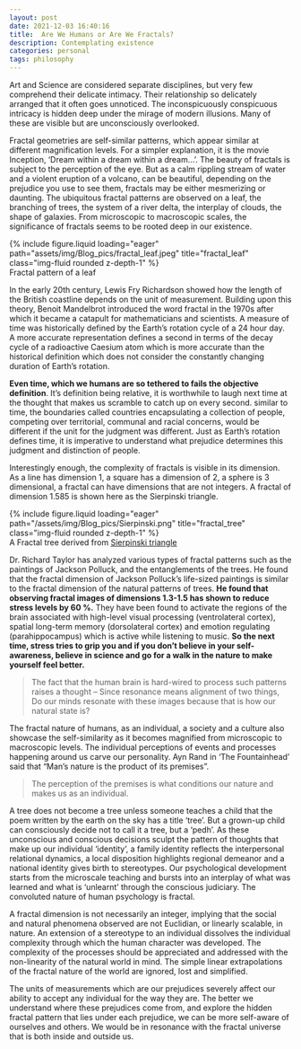 ```yaml
---
layout: post
date: 2021-12-03 16:40:16
title:	Are We Humans or Are We Fractals?
description: Contemplating existence
categories: personal
tags: philosophy
---
```


Art and Science are considered separate disciplines, but very few comprehend their delicate intimacy. Their relationship so delicately arranged that it often goes unnoticed. The inconspicuously conspicuous intricacy is hidden deep under the mirage of modern illusions. Many of these are visible but are unconsciously overlooked.

Fractal geometries are self-similar patterns, which appear similar at different magnification levels. For a simpler explanation, it is the movie Inception, ‘Dream within a dream within a dream…’. The beauty of fractals is subject to the perception of the eye. But as a calm rippling stream of water and a violent eruption of a volcano, can be beautiful, depending on the prejudice you use to see them, fractals may be either mesmerizing or daunting. The ubiquitous fractal patterns are observed on a leaf, the branching of trees, the system of a river delta, the interplay of clouds, the shape of galaxies. From microscopic to macroscopic scales, the significance of fractals seems to be rooted deep in our existence.

<div class="row">
    <div class="col-sm mt-3 mt-md-0">
        {% include figure.liquid loading="eager" path="assets/img/Blog_pics/fractal_leaf.jpeg" title="fractal_leaf" class="img-fluid rounded z-depth-1" %}
    </div>
</div>
<div class="caption">
    Fractal pattern of a leaf
</div>

In the early 20th century, Lewis Fry Richardson showed how the length of the British coastline depends on the unit of measurement. Building upon this theory, Benoit Mandelbrot introduced the word fractal in the 1970s after which it became a catapult for mathematicians and scientists. A measure of time was historically defined by the Earth’s rotation cycle of a 24 hour day. A more accurate representation defines a second in terms of the decay cycle of a radioactive Caesium atom which is more accurate than the historical definition which does not consider the constantly changing duration of Earth’s rotation.

**Even time, which we humans are so tethered to fails the objective definition**. It’s definition being relative, it is worthwhile to laugh next time at the thought that makes us scramble to catch up on every second. similar to time, the boundaries called countries encapsulating a collection of people, competing over territorial, communal and racial concerns, would be different if the unit for the judgment was different. Just as Earth’s rotation defines time, it is imperative to understand what prejudice determines this judgment and distinction of people.

Interestingly enough, the complexity of fractals is visible in its dimension. As a line has dimension 1, a square has a dimension of 2, a sphere is 3 dimensional, a fractal can have dimensions that are not integers. A fractal of dimension 1.585 is shown here as the Sierpinski triangle.

<div class="row">
    <div class="col-sm mt-3 mt-md-0">
        {% include figure.liquid loading="eager" path="/assets/img/Blog_pics/Sierpinski.png" title="fractal_tree" class="img-fluid rounded z-depth-1" %}
    </div>
</div>
<div class="caption">
    A Fractal tree derived from <a href="https://en.wikipedia.org/wiki/Sierpi%C5%84ski_triangle">Sierpinski triangle</a>
</div>

Dr. Richard Taylor has analyzed various types of fractal patterns such as the paintings of Jackson Polluck, and the entanglements of the trees. He found that the fractal dimension of Jackson Polluck’s life-sized paintings is similar to the fractal dimension of the natural patterns of trees. **He found that observing fractal images of dimensions 1.3-1.5 has shown to reduce stress levels by 60 %.** They have been found to activate the regions of the brain associated with high-level visual processing (ventrolateral cortex), spatial long-term memory (dorsolateral cortex) and emotion regulating (parahippocampus) which is active while listening to music. **So the next time, stress tries to grip you and if you don’t believe in your self-awareness, believe in science and go for a walk in the nature to make yourself feel better.**

> The fact that the human brain is hard-wired to process such patterns raises a thought – Since resonance means alignment of two things, Do our minds resonate with these images because that is how our natural state is?

The fractal nature of humans, as an individual, a society and a culture also showcase the self-similarity as it becomes magnified from microscopic to macroscopic levels. The individual perceptions of events and processes happening around us carve our personality. Ayn Rand in ‘The Fountainhead’ said that “Man’s nature is the product of its premises”.

> The perception of the premises is what conditions our nature and makes us as an individual.

A tree does not become a tree unless someone teaches a child that the poem written by the earth on the sky has a title ‘tree’. But a grown-up child can consciously decide not to call it a tree, but a ‘pedh’. As these unconscious and conscious decisions sculpt the pattern of thoughts that make up our individual ‘identity’, a family identity reflects the interpersonal relational dynamics, a local disposition highlights regional demeanor and a national identity gives birth to stereotypes. Our psychological development starts from the microscale teaching and bursts into an interplay of what was learned and what is ‘unlearnt’ through the conscious judiciary. The convoluted nature of human psychology is fractal.

A fractal dimension is not necessarily an integer, implying that the social and natural phenomena observed are not Euclidian, or linearly scalable, in nature. An extension of a stereotype to an individual dissolves the individual complexity through which the human character was developed. The complexity of the processes should be appreciated and addressed with the non-linearity of the natural world in mind. The simple linear extrapolations of the fractal nature of the world are ignored, lost and simplified.

The units of measurements which are our prejudices severely affect our ability to accept any individual for the way they are. The better we understand where these prejudices come from, and explore the hidden fractal pattern that lies under each prejudice, we can be more self-aware of ourselves and others. We would be in resonance with the fractal universe that is both inside and outside us.

